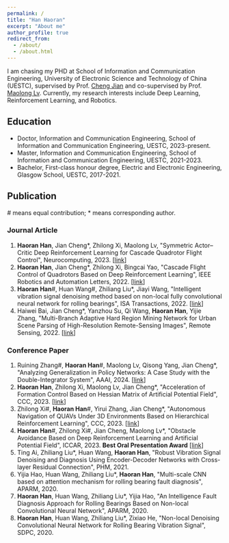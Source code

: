 ```yaml
---
permalink: /
title: "Han Haoran"
excerpt: "About me"
author_profile: true
redirect_from: 
  - /about/
  - /about.html
---
```


I am chasing my PHD at School of Information and Communication Engineering, University of Electronic Science and Technology of China (UESTC), supervised by Prof. [Cheng Jian](https://faculty.uestc.edu.cn/cvmi/zh_CN/index.htm) and co-supervised by Prof. [Maolong Lv](https://scholar.google.com/citations?user=gj7A4lIAAAAJ&hl=zh-CN&oi=sra). Currently, my research interests include Deep Learning, Reinforcement Learning, and Robotics.

## Education
- Doctor, Information and Communication Engineering, School of Information and Communication Engineering, UESTC, 2023-present.
- Master, Information and Communication Engineering, School of Information and Communication Engineering, UESTC, 2021-2023.
- Bachelor, First-class honour degree, Electric and Electronic Engineering, Glasgow School, UESTC, 2017-2021.

## Publication
\# means equal contribution; * means corresponding author.
### Journal Article
1. **Haoran Han**, Jian Cheng*, Zhilong Xi, Maolong Lv, "Symmetric Actor–Critic Deep Reinforcement Learning for Cascade Quadrotor Flight Control", Neurocomputing, 2023. [[link](https://www.sciencedirect.com/science/article/pii/S0925231223009128)]
1. **Haoran Han**, Jian Cheng*, Zhilong Xi, Bingcai Yao, "Cascade Flight Control of Quadrotors Based on
Deep Reinforcement Learning", IEEE Robotics and Automation Letters, 2022. [[link](https://ieeexplore.ieee.org/document/9850366)]
2. **Haoran Han**#, Huan Wang#, Zhiliang Liu*, Jiayi Wang, "Intelligent vibration signal denoising method based on non-local fully convolutional neural network for rolling bearings", ISA Transactions, 2022. [[link](https://doi.org/10.1016/j.isatra.2021.04.022)]
3. Haiwei Bai, Jian Cheng*, Yanzhou Su, Qi Wang, **Haoran Han**, Yijie Zhang, "Multi-Branch Adaptive Hard Region Mining Network for Urban Scene Parsing of High-Resolution Remote-Sensing Images", Remote Sensing, 2022. [[link](https://www.mdpi.com/2072-4292/14/21/5527/htm)]

### Conference Paper
1. Ruining Zhang#, **Haoran Han**#, Maolong Lv, Qisong Yang, Jian Cheng*, "Analyzing Generalization in Policy Networks: A Case Study with the Double-Integrator System", AAAI, 2024. [[link](https://arxiv.org/abs/2312.10472)]
2. **Haoran Han**, Zhilong Xi, Maolong Lv, Jian Cheng*, "Acceleration of Formation Control Based on Hessian Matrix of Artificial Potential Field", CCC, 2023. [[link](https://ieeexplore.ieee.org/abstract/document/10240751)]
3. Zhilong Xi#, **Haoran Han**#, Yirui Zhang, Jian Cheng*, "Autonomous Navigation of QUAVs Under 3D Environments Based on Hierarchical Reinforcement Learning", CCC, 2023. [[link](https://ieeexplore.ieee.org/document/10239903)]
4. **Haoran Han**#, Zhilong Xi#, Jian Cheng, Maolong Lv*, "Obstacle Avoidance Based on Deep Reinforcement Learning and Artificial Potential Field", ICCAR, 2023. **Best Oral Presentation Award** [[link](https://ieeexplore.ieee.org/document/10151771)]
5. Ting Ai, Zhiliang Liu*, Huan Wang, **Haoran Han**, "Robust Vibration Signal Denoising and Diagnosis Using Encoder-Decoder Networks with Cross-layer Residual Connection", PHM, 2021.
6. Yijia Hao, Huan Wang, Zhiliang Liu*, **Haoran Han**, "Multi-scale CNN based on attention mechanism for rolling bearing fault diagnosis", APARM, 2020.
7. **Haoran Han**, Huan Wang, Zhiliang Liu*, Yijia Hao, "An Intelligence Fault Diagnosis Approach for Rolling Bearings Based on Non-local Convolutional Neural Network", APARM, 2020.
8. **Haoran Han**, Huan Wang, Zhiliang Liu*, Zixiao He, "Non-local Denoising Convolutional Neural Network for Rolling Bearing Vibration Signal", SDPC, 2020.

